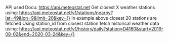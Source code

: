 API used Docu: https://api.meteostat.net
Get closest X weather stations using:
https://api.meteostat.net/v1/stations/nearby?lat=49&lon=9&limit=20&key={}
In example above closest 20 stations are fetched
Using station_id from closest station fetch historical weather data using:
https://api.meteostat.net/v1/history/daily?station=D4160&start=2019-08-02&end=2020-03-24&key={}
